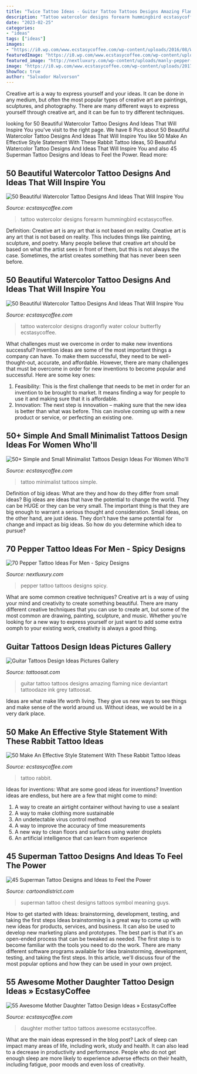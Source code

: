 ```yaml
---
title: "Twice Tattoo Ideas - Guitar Tattoo Tattoos Designs Amazing Flaming Nice Deviantart Tattoodaze Ink Grey Tattoosat"
description: "Tattoo watercolor designs forearm hummingbird ecstasycoffee"
date: "2023-02-25"
categories:
- "ideas"
tags: ["ideas"]
images:
- "https://i0.wp.com/www.ecstasycoffee.com/wp-content/uploads/2016/08/Watercolor-Dragonfly-Tattoo.jpg"
featuredImage: "https://i0.wp.com/www.ecstasycoffee.com/wp-content/uploads/2017/04/rabbittattoo-nomachine-goodthingstattooco-animaltattoo.jpg?resize=750%2C750"
featured_image: "http://nextluxury.com/wp-content/uploads/manly-pepper-tattoos-for-males.jpg"
image: "https://i0.wp.com/www.ecstasycoffee.com/wp-content/uploads/2017/04/rabbittattoo-nomachine-goodthingstattooco-animaltattoo.jpg?resize=750%2C750"
ShowToc: true
author: "Salvador Halvorson"
---
```



Creative art is a way to express yourself and your ideas. It can be done in any medium, but often the most popular types of creative art are paintings, sculptures, and photography. There are many different ways to express yourself through creative art, and it can be fun to try different techniques.

	

		
looking for 50 Beautiful Watercolor Tattoo Designs And Ideas That Will Inspire You you've visit to the right page. We have 8 Pics about 50 Beautiful Watercolor Tattoo Designs And Ideas That Will Inspire You like 50 Make An Effective Style Statement With These Rabbit Tattoo Ideas, 50 Beautiful Watercolor Tattoo Designs And Ideas That Will Inspire You and also 45 Superman Tattoo Designs and Ideas to Feel the Power. Read more:
		
    
## 50 Beautiful Watercolor Tattoo Designs And Ideas That Will Inspire You

<img loading=lazy src="https://i0.wp.com/www.ecstasycoffee.com/wp-content/uploads/2016/08/Watercolor-Hummingbird-Tattoo-On-Forearm.jpg" onerror="this.onerror=null;this.src='https://tse1.mm.bing.net/th?id=OIP.LG5efjf2CXrv5t73EZ9cjgHaJ4&amp;pid=15.1';" alt="50 Beautiful Watercolor Tattoo Designs And Ideas That Will Inspire You">

_Source: ecstasycoffee.com_

>tattoo watercolor designs forearm hummingbird ecstasycoffee. 

	

Definition: Creative art is any art that is not based on reality.
Creative art is any art that is not based on reality. This includes things like painting, sculpture, and poetry. Many people believe that creative art should be based on what the artist sees in front of them, but this is not always the case. Sometimes, the artist creates something that has never been seen before.

    
## 50 Beautiful Watercolor Tattoo Designs And Ideas That Will Inspire You

<img loading=lazy src="https://i0.wp.com/www.ecstasycoffee.com/wp-content/uploads/2016/08/Watercolor-Dragonfly-Tattoo.jpg" onerror="this.onerror=null;this.src='https://tse3.mm.bing.net/th?id=OIP.bQ7cZDdrhWz_k0oOaqyDiAHaJ4&amp;pid=15.1';" alt="50 Beautiful Watercolor Tattoo Designs And Ideas That Will Inspire You">

_Source: ecstasycoffee.com_

>tattoo watercolor designs dragonfly water colour butterfly ecstasycoffee. 

	

What challenges must we overcome in order to make new inventions successful?
Invention ideas are some of the most important things a company can have. To make them successful, they need to be well-thought-out, accurate, and affordable. However, there are many challenges that must be overcome in order for new inventions to become popular and successful. Here are some key ones:
1. Feasibility: This is the first challenge that needs to be met in order for an invention to be brought to market. It means finding a way for people to use it and making sure that it is affordable.
2. Innovation: The next step is innovation – making sure that the new idea is better than what was before. This can involve coming up with a new product or service, or perfecting an existing one. 
    
## 50+ Simple And Small Minimalist Tattoos Design Ideas For Women Who&#039;ll

<img loading=lazy src="https://i0.wp.com/www.ecstasycoffee.com/wp-content/uploads/2016/09/Pattern-back-tattoo.jpg" onerror="this.onerror=null;this.src='https://tse1.mm.bing.net/th?id=OIP.HX01OvZ95Mp0wuGYvjX5NgHaLZ&amp;pid=15.1';" alt="50+ Simple and Small Minimalist Tattoos Design Ideas For Women Who&#039;ll">

_Source: ecstasycoffee.com_

>tattoo minimalist tattoos simple. 

	

Definition of big ideas: What are they and how do they differ from small ideas?
Big ideas are ideas that have the potential to change the world. They can be HUGE or they can be very small. The important thing is that they are big enough to warrant a serious thought and consideration. Small ideas, on the other hand, are just ideas. They don’t have the same potential for change and impact as big ideas. So how do you determine which idea to pursue?

    
## 70 Pepper Tattoo Ideas For Men - Spicy Designs

<img loading=lazy src="http://nextluxury.com/wp-content/uploads/manly-pepper-tattoos-for-males.jpg" onerror="this.onerror=null;this.src='https://tse3.mm.bing.net/th?id=OIP.1WzgR3-K6pUN6tEJFHSseQHaHa&amp;pid=15.1';" alt="70 Pepper Tattoo Ideas For Men - Spicy Designs">

_Source: nextluxury.com_

>pepper tattoo tattoos designs spicy. 

	

What are some common creative techniques?
Creative art is a way of using your mind and creativity to create something beautiful. There are many different creative techniques that you can use to create art, but some of the most common are drawing, painting, sculpture, and music. Whether you’re looking for a new way to express yourself or just want to add some extra oomph to your existing work, creativity is always a good thing.

    
## Guitar Tattoos Design Ideas Pictures Gallery

<img loading=lazy src="https://tattoosat.com/wp-content/uploads/2015/02/Guitar-Tattoos-7.jpg" onerror="this.onerror=null;this.src='https://tse4.mm.bing.net/th?id=OIP.IWIKadXgULR_dLvDWMkpQQHaMI&amp;pid=15.1';" alt="Guitar Tattoos Design Ideas Pictures Gallery">

_Source: tattoosat.com_

>guitar tattoo tattoos designs amazing flaming nice deviantart tattoodaze ink grey tattoosat. 

	

Ideas are what make life worth living. They give us new ways to see things and make sense of the world around us. Without ideas, we would be in a very dark place.

    
## 50 Make An Effective Style Statement With These Rabbit Tattoo Ideas

<img loading=lazy src="https://i0.wp.com/www.ecstasycoffee.com/wp-content/uploads/2017/04/rabbittattoo-nomachine-goodthingstattooco-animaltattoo.jpg?resize=750%2C750" onerror="this.onerror=null;this.src='https://tse2.mm.bing.net/th?id=OIP.wbagjii6cvhjpxiYf-zBOAHaHa&amp;pid=15.1';" alt="50 Make An Effective Style Statement With These Rabbit Tattoo Ideas">

_Source: ecstasycoffee.com_

>tattoo rabbit. 

	

Ideas for inventions: What are some good ideas for inventions?
Invention ideas are endless, but here are a few that might come to mind:
1. A way to create an airtight container without having to use a sealant 
2. A way to make clothing more sustainable 
3. An undetectable virus control method 
4. A way to improve the accuracy of time measurements 
5. A new way to clean floors and surfaces using water droplets 
6. An artificial intelligence that can learn from experience 

    
## 45 Superman Tattoo Designs And Ideas To Feel The Power

<img loading=lazy src="http://www.cartoondistrict.com/wp-content/uploads/2016/10/Superman-Tattoo-Designs-and-Ideas41.jpg" onerror="this.onerror=null;this.src='https://tse1.mm.bing.net/th?id=OIP.v1lEcXM2T31tHF9jtffh-QHaNK&amp;pid=15.1';" alt="45 Superman Tattoo Designs and Ideas to Feel the Power">

_Source: cartoondistrict.com_

>superman tattoo chest designs tattoos symbol meaning guys. 

	

How to get started with Ideas: brainstorming, development, testing, and taking the first steps
Ideas brainstorming is a great way to come up with new ideas for products, services, and business. It can also be used to develop new marketing plans and prototypes. The best part is that it's an open-ended process that can be tweaked as needed. The first step is to become familiar with the tools you need to do the work. There are many different software programs available for Idea brainstorming, development, testing, and taking the first steps. In this article, we'll discuss four of the most popular options and how they can be used in your own project.

    
## 55 Awesome Mother Daughter Tattoo Design Ideas » EcstasyCoffee

<img loading=lazy src="https://i0.wp.com/www.ecstasycoffee.com/wp-content/uploads/2016/11/SMALL-MOTHER-DAUGHTER-TATTOOS.jpg?resize=650%2C650" onerror="this.onerror=null;this.src='https://tse4.mm.bing.net/th?id=OIP.Ql4lpSyc31pFQqENgqXc4wHaHa&amp;pid=15.1';" alt="55 Awesome Mother Daughter Tattoo Design Ideas » EcstasyCoffee">

_Source: ecstasycoffee.com_

>daughter mother tattoo tattoos awesome ecstasycoffee. 

	

What are the main ideas expressed in the blog post?
Lack of sleep can impact many areas of life, including work, study and health. It can also lead to a decrease in productivity and performance. People who do not get enough sleep are more likely to experience adverse effects on their health, including fatigue, poor moods and even loss of creativity.

